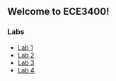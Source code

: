 ## Welcome to ECE3400!


### Labs
- [Lab 1](lab1.md)
- [Lab 2](lab2.md)
- [Lab 3](lab3.md)
- [Lab 4](lab4.md)
